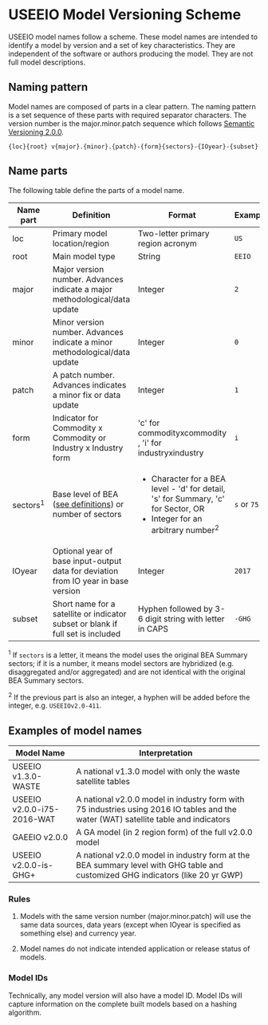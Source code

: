 # USEEIO Model Versioning Scheme

USEEIO model names follow a scheme.
These model names are intended to identify a model by version and a set of key characteristics. 
They are independent of the software or authors producing the model.
They are not full model descriptions.


## Naming pattern
Model names are composed of parts in a clear pattern.
The naming pattern is a set sequence of these parts with required separator characters.
The version number is the major.minor.patch sequence which follows [Semantic Versioning 2.0.0](https://semvar.org/).
```
{loc}{root} v{major}.{minor}.{patch}-{form}{sectors}-{IOyear}-{subset}
```

## Name parts
The following table define the parts of a model name.

| Name part | Definition | Format | Example |
|---|---|---|---|
| loc | Primary model location/region | Two-letter primary region acronym | `US`|
| root   | Main model type | String | `EEIO`|
| major  | Major version number. Advances indicate a major methodological/data update | Integer | `2` |
| minor  | Minor version number. Advances indicate a minor methodological/data update | Integer |  `0` |
| patch |  A patch number. Advances indicates a minor fix or data update | Integer | `1` |
| form  | Indicator for Commodity x Commodity or Industry x Industry form | 'c' for commodityxcommodity , 'i' for industryxindustry | `i` |
| sectors<sup>1</sup> | Base level of BEA ([see definitions](https://www.bea.gov/sites/default/files/methodologies/industry_primer.pdf#page=17)) or number of sectors | <ul><li>Character for a BEA level - 'd' for detail, 's' for Summary, 'c' for Sector, OR</li><li>Integer for an arbitrary number<sup>2</sup></li></ul> | `s` or `75` |
| IOyear | Optional year of base input-output data for deviation from IO year in base version | Integer |  `2017` |
| subset | Short name for a satellite or indicator subset or blank if full set is included | Hyphen followed by 3-6 digit string with letter in CAPS |  `-GHG` |

<sup>1</sup> If `sectors` is a letter, it means the model uses the original BEA Summary sectors; if it is a number, it means model sectors are hybridized (e.g. disaggregated and/or aggregated) and are not identical with the original BEA Summary sectors.

<sup>2</sup> If the previous part is also an integer, a hyphen will be added before the integer, e.g. `USEEIOv2.0-411`.

## Examples of model names

| Model Name | Interpretation |
|---|---|
| USEEIO v1.3.0-WASTE       | A national v1.3.0 model with only the waste satellite tables |
| USEEIO v2.0.0-i75-2016-WAT | A national v2.0.0 model in industry form with 75 industries using 2016 IO tables and the water (WAT) satellite table and indicators |
| GAEEIO v2.0.0            | A GA model (in 2 region form) of the full v2.0.0 model |
| USEEIO v2.0.0-is-GHG+     | A national v2.0.0 model in industry form at the BEA summary level with GHG table and customized GHG indicators (like 20 yr GWP) |

### Rules

1. Models with the same version number (major.minor.patch) will use the same data sources, data years (except when IOyear is specified as something else) and currency year.
   
2. Model names do not indicate intended application or release status of models.

### Model IDs
Technically, any model version will also have a model ID.
Model IDs will capture information on the complete built models based on a hashing algorithm.









